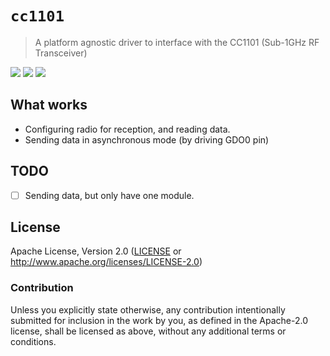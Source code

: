 # `cc1101`

> A platform agnostic driver to interface with the CC1101 (Sub-1GHz RF Transceiver)   

<a href="https://travis-ci.org/dsvensson/cc1101" alt="Build Status">
        <img src="https://travis-ci.org/dsvensson/cc1101.svg?branch=master" /></a>
<a href="https://crates.io/crates/cc1101" alt="Crates.io">
        <img src="https://img.shields.io/crates/v/cc1101.svg" /></a>
<a href="https://tldrlegal.com/license/apache-license-2.0-(apache-2.0)" alt="License">
        <img src="https://img.shields.io/crates/l/cc1101.svg" /></a>

## What works

- Configuring radio for reception, and reading data.
- Sending data in asynchronous mode (by driving GDO0 pin)

## TODO

- [ ] Sending data, but only have one module.

## License

Apache License, Version 2.0 ([LICENSE](LICENSE) or http://www.apache.org/licenses/LICENSE-2.0)

### Contribution

Unless you explicitly state otherwise, any contribution intentionally submitted for inclusion in the
work by you, as defined in the Apache-2.0 license, shall be licensed as above, without any
additional terms or conditions.
